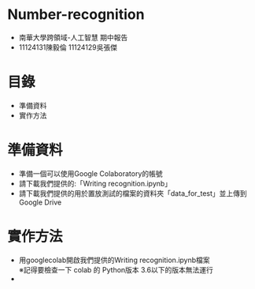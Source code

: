 # Number-recognition
* 南華大學跨領域-人工智慧 期中報告<br>
* 11124131陳毅倫  11124129吳張傑<br>
# 目錄
* 準備資料<br>
* 實作方法<br>
# 準備資料
* 準備一個可以使用Google Colaboratory的帳號
* 請下載我們提供的:「Writing recognition.ipynb」
* 請下載我們提供的用於置放測試的檔案的資料夾「data_for_test」並上傳到Google Drive
# 實作方法
* 用googlecolab開啟我們提供的Writing recognition.ipynb檔案<br>
※記得要檢查一下 colab 的 Python版本 3.6以下的版本無法運行<br>
* 
